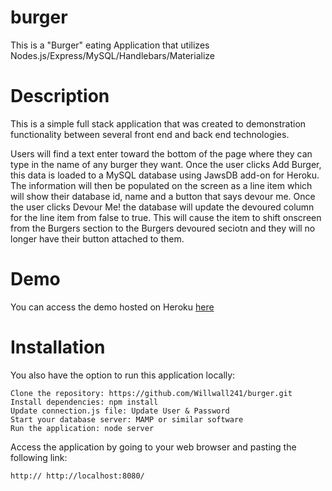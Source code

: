 # burger

This is a "Burger" eating Application that utilizes Nodes.js/Express/MySQL/Handlebars/Materialize

# Description

This is a simple full stack application that was created to demonstration functionality between several front end and back end technologies. 

Users will find a text enter toward the bottom of the page where they can type in the name of any burger they want. Once the user clicks Add Burger, this data is loaded to a MySQL database using JawsDB add-on for Heroku. The information will then be populated on the screen as a line item which will show their database id, name and a button that says devour me. Once the user clicks Devour Me! the database will update the devoured column for the line item from false to true. This will cause the item to shift onscreen from the Burgers section to the Burgers devoured seciotn and they will no longer have their button attached to them.

# Demo

You can access the demo hosted on Heroku [here](https://frozen-caverns-97397.herokuapp.com/)

# Installation 

You also have the option to run this application locally:

    Clone the repository: https://github.com/Willwall241/burger.git
    Install dependencies: npm install
    Update connection.js file: Update User & Password
    Start your database server: MAMP or similar software
    Run the application: node server

Access the application by going to your web browser and pasting the following link: 

    http:// http://localhost:8080/